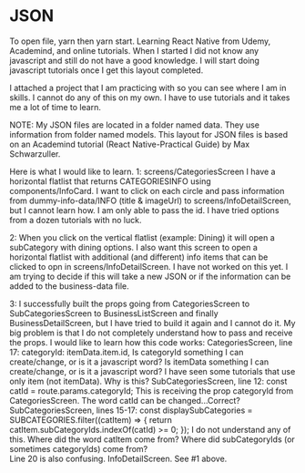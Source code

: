 # JSON
To open file, yarn then yarn start.
Learning React Native from Udemy, Academind, and online tutorials.
When I started I did not know any javascript and still do not have a good knowledge.
I will start doing javascript tutorials once I get this layout completed.

I attached a project that I am practicing with so you can see where I am in skills.
I cannot do any of this on my own. I have to use tutorials and it takes me a lot of time to learn.

NOTE: My JSON files are located in a folder named data. They use information from folder named models.
   This layout for JSON files is based on an Academind tutorial (React Native-Practical Guide) by Max Schwarzuller.
   
Here is what I would like to learn.
1: screens/CategoriesScreen
  I have a horizontal flatlist that returns CATEGORIESINFO using components/InfoCard.
  I want to click on each circle and pass information from dummy-info-data/INFO (title & imageUrl) to screens/InfoDetailScreen,
  but I cannot learn how. I am only able to pass the id. I have tried options from a dozen tutorials with no luck.
  
2: When you click on the vertical flatlist (example: Dining) it will open a subCategory with dining options. I also want
  this screen to open a horizontal flatlist with additional (and different) info items that can be clicked to opn in screens/InfoDetailScreen.
  I have not worked on this yet. I am trying to decide if this will take a new JSON or if the information can be added to the business-data file.
  
3: I successfully built the props going from CategoriesScreen to SubCategoriesScreen to BusinessListScreen and finally BusinessDetailScreen,
  but I have tried to build it again and I cannot do it.
  My big problem is that I do not completely understand how to pass and receive the props.
  I would like to learn how this code works:
  CategoriesScreen, line 17: categoryId: itemData.item.id,
      Is categoryId something I can create/change, or is it a javascript word?
      Is itemData something I can create/change, or is it a javascript word?
      I have seen some tutorials that use only item (not itemData). Why is this?
  SubCategoriesScreen, line 12: const catId = route.params.categoryId;
      This is receiving the prop categoryId from CategoriesScreen. The word catId can be changed...Correct?
  SubCategoriesScreen, lines 15-17: const displaySubCategories = SUBCATEGORIES.filter((catItem) => {
                                  return catItem.subCategoryIds.indexOf(catId) >= 0;
                                });
       I do not understand any of this. Where did the word catItem come from? Where did subCategoryIds (or sometimes categoryIds) come from?           
       Line 20 is also confusing.
  InfoDetailScreen. See #1 above.
